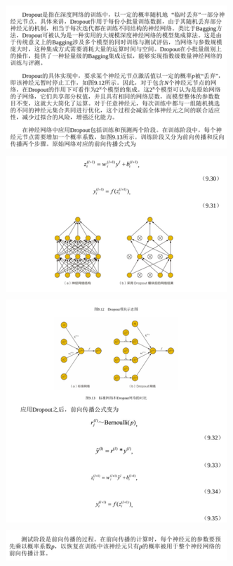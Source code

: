 ![](https://raw.githubusercontent.com/emmableu/image/master/202209220027635.png)


![](https://raw.githubusercontent.com/emmableu/image/master/202209220028351.png)

![](https://raw.githubusercontent.com/emmableu/image/master/202209220028139.png)


![](https://raw.githubusercontent.com/emmableu/image/master/202209220029359.png)
